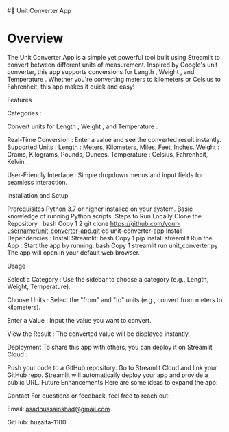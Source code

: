 #📏 Unit Converter App

# Overview

The Unit Converter App is a simple yet powerful tool built using Streamlit to convert between different units of measurement. Inspired by Google's unit converter, this app supports conversions for Length , Weight , and Temperature . Whether you're converting meters to kilometers or Celsius to Fahrenheit, this app makes it quick and easy!

Features

Categories :

Convert units for Length , Weight , and Temperature .

Real-Time Conversion :
Enter a value and see the converted result instantly.
Supported Units :
Length : Meters, Kilometers, Miles, Feet, Inches.
Weight : Grams, Kilograms, Pounds, Ounces.
Temperature : Celsius, Fahrenheit, Kelvin.

User-Friendly Interface :
Simple dropdown menus and input fields for seamless interaction.

Installation and Setup

Prerequisites
Python 3.7 or higher installed on your system.
Basic knowledge of running Python scripts.
Steps to Run Locally
Clone the Repository :
bash
Copy
1
2
git clone https://github.com/your-username/unit-converter-app.git
cd unit-converter-app
Install Dependencies :
Install Streamlit:
bash
Copy
1
pip install streamlit
Run the App :
Start the app by running:
bash
Copy
1
streamlit run unit_converter.py
The app will open in your default web browser.

Usage

Select a Category :
Use the sidebar to choose a category (e.g., Length, Weight, Temperature).

Choose Units :
Select the "from" and "to" units (e.g., convert from meters to kilometers).

Enter a Value :
Input the value you want to convert.

View the Result :
The converted value will be displayed instantly.

Deployment
To share this app with others, you can deploy it on Streamlit Cloud :

Push your code to a GitHub repository.
Go to Streamlit Cloud and link your GitHub repo.
Streamlit will automatically deploy your app and provide a public URL.
Future Enhancements
Here are some ideas to expand the app:

Contact
For questions or feedback, feel free to reach out:

Email: asadhussainshad@gmail.com  

GitHub: huzaifa-1100